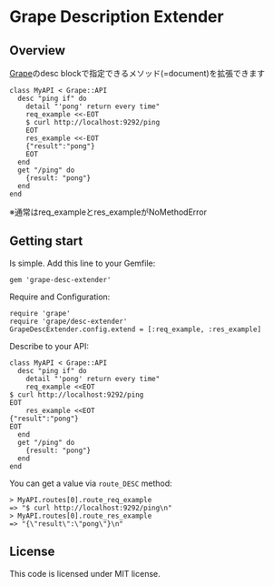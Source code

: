 Grape Description Extender
==========================

Overview
--------

[Grape]()のdesc blockで指定できるメソッド(=document)を拡張できます

```
class MyAPI < Grape::API
  desc "ping if" do
    detail "'pong' return every time"
    req_example <<-EOT
    $ curl http://localhost:9292/ping
    EOT
    res_example <<-EOT
    {"result":"pong"}
    EOT
  end
  get "/ping" do
    {result: "pong"}
  end
end
```

※通常はreq\_exampleとres\_exampleがNoMethodError

Getting start
-------------

Is simple. Add this line to your Gemfile:

```
gem 'grape-desc-extender'
```

Require and Configuration:

```
require 'grape'
require 'grape/desc-extender'
GrapeDescExtender.config.extend = [:req_example, :res_example]
```

Describe to your API:

```
class MyAPI < Grape::API
  desc "ping if" do
    detail "'pong' return every time"
    req_example <<EOT
$ curl http://localhost:9292/ping
EOT
    res_example <<EOT
{"result":"pong"}
EOT
  end
  get "/ping" do
    {result: "pong"}
  end
end
```

You can get a value via `route_DESC` method:

```
> MyAPI.routes[0].route_req_example
=> "$ curl http://localhost:9292/ping\n"
> MyAPI.routes[0].route_res_example
=> "{\"result\":\"pong\"}\n"
```

License
--------

This code is licensed under MIT license.

